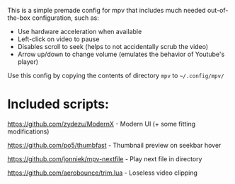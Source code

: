 This is a simple premade config for mpv that includes much needed out-of-the-box configuration, such as:

* Use hardware acceleration when available
* Left-click on video to pause
* Disables scroll to seek (helps to not accidentally scrub the video)
* Arrow up/down to change volume (emulates the behavior of Youtube's player)

Use this config by copying the contents of directory `mpv` to `~/.config/mpv/`

# Included scripts:

https://github.com/zydezu/ModernX       - Modern UI (+ some fitting modifications)

https://github.com/po5/thumbfast        - Thumbnail preview on seekbar hover

https://github.com/jonniek/mpv-nextfile - Play next file in directory

https://github.com/aerobounce/trim.lua  - Loseless video clipping

